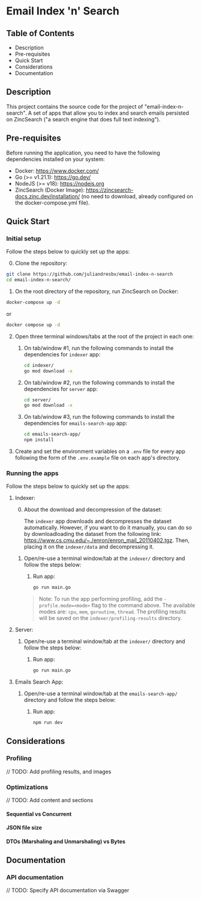 # Email Index 'n' Search

## Table of Contents

* Description
* Pre-requisites
* Quick Start
* Considerations
* Documentation

## Description

This project contains the source code for the project of "email-index-n-search". A set of apps that allow you to index and search emails persisted on ZincSearch ("a search engine that does full text indexing").

## Pre-requisites

Before running the application, you need to have the following dependencies installed on your system:

* Docker: https://www.docker.com/
* Go (>= v1.21.1): https://go.dev/
* NodeJS (>= v18): https://nodejs.org
* ZincSearch (Docker Image): https://zincsearch-docs.zinc.dev/installation/ (no need to download, already configured on the docker-compose.yml file).

## Quick Start

### Initial setup

Follow the steps below to quickly set up the apps:

0. Clone the repository:

```bash
git clone https://github.com/juliandresbv/email-index-n-search
cd email-index-n-search/
```

1. On the root directory of the repository, run ZincSearch on Docker:

```bash
docker-compose up -d
```

or

```bash
docker compose up -d
```

2. Open three terminal windows/tabs at the root of the project in each one:
    
    1. On tab/window #1, run the following commands to install the dependencies for `indexer` app:

        ```bash
        cd indexer/
        go mod download -x
        ```

    2. On tab/window #2, run the following commands to install the dependencies for `server` app:

        ```bash
        cd server/
        go mod download -x
        ```

    3. On tab/window #3, run the following commands to install the dependencies for `emails-search-app` app:

        ```bash
        cd emails-search-app/
        npm install
        ```

3. Create and set the environment variables on a `.env` file for every app following the form of the `.env.example` file on each app's directory.

### Running the apps

Follow the steps below to quickly set up the apps:

1. Indexer:

    0. About the download and decompression of the dataset:

        The `indexer` app downloads and decompresses the dataset automatically. However, if you want to do it manually, you can do so by downloadloading the dataset from the following link: https://www.cs.cmu.edu/~./enron/enron_mail_20110402.tgz. Then, placing it on the `indexer/data` and decompressing it.

    1. Open/re-use a terminal window/tab at the `indexer/` directory and follow the steps below:

        1. Run app:

            ```bash
            go run main.go
            ```

        > Note: To run the app performing profiling, add the `-profile.mode=<mode>` flag to the command above. The available modes are: `cpu`, `mem`, `goroutine`, `thread`. The profiling results will be saved on the `indexer/profiling-results` directory.


2. Server:

    1. Open/re-use a terminal window/tab at the `indexer/` directory and follow the steps below:

        1. Run app:

            ```bash
            go run main.go
            ```

3. Emails Search App:

    1. Open/re-use a terminal window/tab at the `emails-search-app/` directory and follow the steps below:

        1. Run app:

            ```bash
            npm run dev
            ```

## Considerations

### Profiling

// TODO: Add profiling results, and images

### Optimizations

// TODO: Add content and sections 

#### Sequential vs Concurrent

#### JSON file size

#### DTOs (Marshaling and Unmarshaling) vs Bytes

## Documentation

### API documentation

// TODO: Specify API documentation via Swagger
